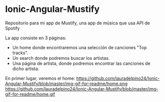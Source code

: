 # Ionic-Angular-Mustify
Repositorio para mi app de Mustify, una app de música que usa API de Spotify

La app consiste en 3 páginas:
  - Un home donde encontraremos una selección de canciones "Top tracks".
  - Un search donde podremos buscar los artistas.
  - Una página de artista, donde podremos encontrar las canciones de dicho artista.

En primer lugar, veremos el home:
https://github.com/lauradelpino24/Ionic-Angular-Mustify/blob/master/img-gif-for-readme/home.png
https://github.com/lauradelpino24/Ionic-Angular-Mustify/blob/master/img-gif-for-readme/home.gif

